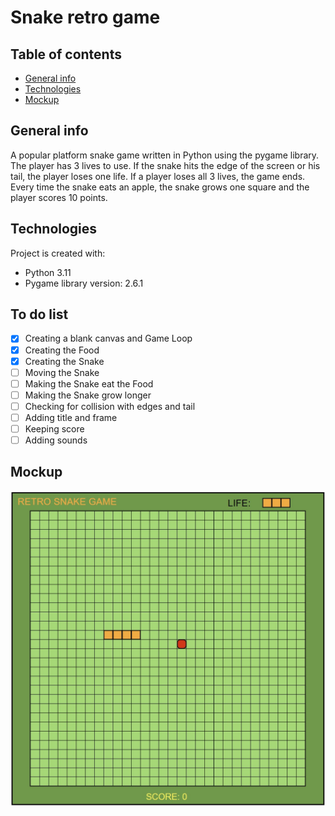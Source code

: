 # Snake retro game

## Table of contents
* [General info](#general-info)
* [Technologies](#technologies)
* [Mockup](#mockup)

## General info

A popular platform snake game written in Python using the pygame library. 
The player has 3 lives to use. If the snake hits the edge of the screen or his tail, 
the player loses one life. If a player loses all 3 lives, the game ends.
Every time the snake eats an apple, the snake grows one square and
 the player scores 10 points.

## Technologies
Project is created with:
* Python 3.11
* Pygame library version: 2.6.1

## To do list
- [X] Creating a blank canvas and Game Loop 
- [X] Creating the Food
- [X] Creating the Snake
- [ ] Moving the Snake
- [ ] Making the Snake eat the Food
- [ ] Making the Snake grow longer
- [ ] Checking for collision with edges and tail
- [ ] Adding title and frame
- [ ] Keeping score 
- [ ] Adding sounds

## Mockup
![CHEESE!](mockup.jpg)
